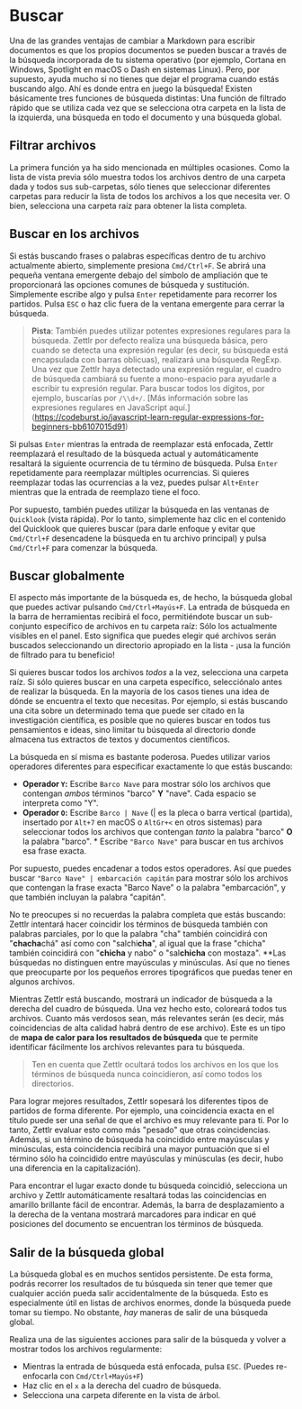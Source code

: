 # Buscar

Una de las grandes ventajas de cambiar a Markdown para escribir documentos es que los propios documentos se pueden buscar a través de la búsqueda incorporada de tu sistema operativo (por ejemplo, Cortana en Windows, Spotlight en macOS o Dash en sistemas Linux). Pero, por supuesto, ayuda mucho si no tienes que dejar el programa cuando estás buscando algo. Ahí es donde entra en juego la búsqueda! Existen básicamente tres funciones de búsqueda distintas: Una función de filtrado rápido que se utiliza cada vez que se selecciona otra carpeta en la lista de la izquierda, una búsqueda en todo el documento y una búsqueda global.

## Filtrar archivos

La primera función ya ha sido mencionada en múltiples ocasiones. Como la lista de vista previa sólo muestra todos los archivos dentro de una carpeta dada y todos sus sub-carpetas, sólo tienes que seleccionar diferentes carpetas para reducir la lista de todos los archivos a los que necesita ver. O bien, selecciona una carpeta raíz para obtener la lista completa.

## Buscar en los archivos

Si estás buscando frases o palabras específicas dentro de tu archivo actualmente abierto, simplemente presiona `Cmd/Ctrl+F`. Se abrirá una pequeña ventana emergente debajo del símbolo de ampliación que te proporcionará las opciones comunes de búsqueda y sustitución. Simplemente escribe algo y pulsa `Enter` repetidamente para recorrer los partidos. Pulsa `ESC` o haz clic fuera de la ventana emergente para cerrar la búsqueda.

> **Pista**: También puedes utilizar potentes expresiones regulares para la búsqueda. Zettlr por defecto realiza una búsqueda básica, pero cuando se detecta una expresión regular (es decir, su búsqueda está encapsulada con barras oblicuas), realizará una búsqueda RegExp. Una vez que Zettlr haya detectado una expresión regular, el cuadro de búsqueda cambiará su fuente a mono-espacio para ayudarle a escribir tu expresión regular. Para buscar todos los dígitos, por ejemplo, buscarías por `/\\d+/`. [Más información sobre las expresiones regulares en JavaScript aquí.] (https://codeburst.io/javascript-learn-regular-expressions-for-beginners-bb6107015d91) 

Si pulsas `Enter` mientras la entrada de reemplazar está enfocada, Zettlr reemplazará el resultado de la búsqueda actual y automáticamente resaltará la siguiente ocurrencia de tu término de búsqueda. Pulsa `Enter` repetidamente para reemplazar múltiples ocurrencias. Si quieres reemplazar todas las ocurrencias a la vez, puedes pulsar `Alt+Enter` mientras que la entrada de reemplazo tiene el foco.

Por supuesto, también puedes utilizar la búsqueda en las ventanas de `Quicklook` (vista rápida). Por lo tanto, simplemente haz clic en el contenido del Quicklook que quieres buscar (para darle enfoque y evitar que `Cmd/Ctrl+F` desencadene la búsqueda en tu archivo principal) y pulsa `Cmd/Ctrl+F` para comenzar la búsqueda.

## Buscar globalmente

El aspecto más importante de la búsqueda es, de hecho, la búsqueda global que puedes activar pulsando `Cmd/Ctrl+Mayús+F`. La entrada de búsqueda en la barra de herramientas recibirá el foco, permitiéndote buscar un sub-conjunto específico de archivos en tu carpeta raíz: Sólo los actualmente visibles en el panel. Esto significa que puedes elegir qué archivos serán buscados seleccionando un directorio apropiado en la lista - ¡usa la función de filtrado para tu beneficio!

Si quieres buscar todos los archivos _todos_ a la vez, selecciona una carpeta raíz. Si sólo quieres buscar en una carpeta específico, selecciónalo antes de realizar la búsqueda. En la mayoría de los casos tienes una idea de dónde se encuentra el texto que necesitas. Por ejemplo, si estás buscando una cita sobre un determinado tema que puede ser citado en la investigación científica, es posible que no quieres buscar en todos tus pensamientos e ideas, sino limitar tu búsqueda al directorio donde almacena tus extractos de textos y documentos científicos.

La búsqueda en sí misma es bastante poderosa. Puedes utilizar varios operadores diferentes para especificar exactamente lo que estás buscando:

* **Operador `Y`:** Escribe `Barco Nave` para mostrar sólo los archivos que contengan _ambos_ términos "barco" **Y** "nave". Cada espacio se interpreta como "Y".
* **Operador `O`:** Escribe `Barco | Nave` (| es la pleca o barra vertical (partida), insertado por `Alt+7` en macOS o `AltGr+<` en otros sistemas) para seleccionar todos los archivos que contengan _tanto_ la palabra "barco" **O** la palabra "barco". * Escribe `"Barco Nave"` para buscar en tus archivos esa frase exacta.

Por supuesto, puedes encadenar a todos estos operadores. Así que puedes buscar `"Barco Nave" | embarcación capitán` para mostrar sólo los archivos que contengan la frase exacta "Barco Nave" o la palabra "embarcación", y que también incluyan la palabra "capitán".

No te preocupes si no recuerdas la palabra completa que estás buscando: Zettlr intentará hacer coincidir los términos de búsqueda también con palabras parciales, por lo que la palabra "cha" también coincidirá con "**chacha**chá" así como con "salchi**cha**", al igual que la frase "chicha" también coincidirá con "**chicha** y nabo" o "sal**chicha** con mostaza". **Las búsquedas no distinguen entre mayúsculas y minúsculas. Así que no tienes que preocuparte por los pequeños errores tipográficos que puedas tener en algunos archivos.

Mientras Zettlr está buscando, mostrará un indicador de búsqueda a la derecha del cuadro de búsqueda. Una vez hecho esto, coloreará todos tus archivos. Cuanto más verdosos sean, más relevantes serán (es decir, más coincidencias de alta calidad habrá dentro de ese archivo). Este es un tipo de **mapa de calor para los resultados de búsqueda** que te permite identificar fácilmente los archivos relevantes para tu búsqueda.

> Ten en cuenta que Zettlr ocultará todos los archivos en los que los términos de búsqueda nunca coincidieron, así como todos los directorios.

Para lograr mejores resultados, Zettlr sopesará los diferentes tipos de partidos de forma diferente. Por ejemplo, una coincidencia exacta en el título puede ser una señal de que el archivo es muy relevante para ti. Por lo tanto, Zettlr evaluar esto como más "pesado" que otras coincidencias. Además, si un término de búsqueda ha coincidido entre mayúsculas y minúsculas, esta coincidencia recibirá una mayor puntuación que si el término sólo ha coincidido entre mayúsculas y minúsculas (es decir, hubo una diferencia en la capitalización).

Para encontrar el lugar exacto donde tu búsqueda coincidió, selecciona un archivo y Zettlr automáticamente resaltará todas las coincidencias en amarillo brillante fácil de encontrar. Además, la barra de desplazamiento a la derecha de la ventana mostrará marcadores para indicar en qué posiciones del documento se encuentran los términos de búsqueda.

## Salir de la búsqueda global

La búsqueda global es en muchos sentidos persistente. De esta forma, podrás recorrer los resultados de tu búsqueda sin tener que temer que cualquier acción pueda salir accidentalmente de la búsqueda. Esto es especialmente útil en listas de archivos enormes, donde la búsqueda puede tomar su tiempo. No obstante, _hay_ maneras de salir de una búsqueda global.

Realiza una de las siguientes acciones para salir de la búsqueda y volver a mostrar todos los archivos regularmente:

* Mientras la entrada de búsqueda está enfocada, pulsa `ESC`. (Puedes re-enfocarla con `Cmd/Ctrl+Mayús+F`)
* Haz clic en el `x` a la derecha del cuadro de búsqueda.
* Selecciona una carpeta diferente en la vista de árbol.